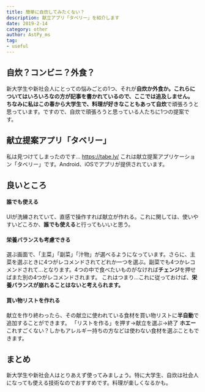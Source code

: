 ```yaml
---
title: 簡単に自炊してみたくない？
description: 献立アプリ「タベリー」を紹介します
date: 2019-2-14
category: other
author: AstPy_ms
tag:
- useful
---
```


## 自炊？コンビニ？外食？
新大学生や新社会人にとっての悩みごとの1つ、それが**自炊か外食か。**これらについてはいろいろなの方が記事を書かれているので、ここでは追及しません。
ちなみに私はこの春から大学生で、料理が好きなこともあって**自炊**で頑張ろうと思っています。ですので、自炊で頑張ろうと思っている人たちに1つの提案です。

## 献立提案アプリ「タベリー」
私は見つけてしまったのです...
https://tabe.ly/
これは献立提案アプリケーション「タベリー」です。Android、iOSでアプリが提供されています。

## 良いところ
#### 誰でも使える
UIが洗練されていて、直感で操作すれば献立が作れる。これに関しては、使いやすいどころか、**誰でも使える**と行ってもいいと思う。
#### 栄養バランスも考慮できる
選ぶ画面で、「主菜」「副菜」「汁物」が選べるようになっています。さらに、主菜を選ぶときに4つがレコメンドされてどれか一つを選ぶ。副菜でも4つかレコメンドされて...となります。4つの中で食べたいものがなければ**チェンジ**を押せばまた別の4つがレコメンドされます。
これはつまり...これに従っておけば、**栄養バランスが崩れることはないと考えられます。**
#### 買い物リストを作れる
献立を作り終わったら、その献立に使われている食材を買い物リストに**半自動**で追加することができます。
「リストを作る」を押す→献立を選ぶ→終了
**ホエー**これすごくない？しかもアレルギー持ちの方などは使わない食材を選ぶこともできます。

## まとめ
新大学生や新社会人はとりあえず使ってみましょう。特に大学生、自炊は社会人になっても使える技術なのでおすすめです。料理が楽しくなるかも。